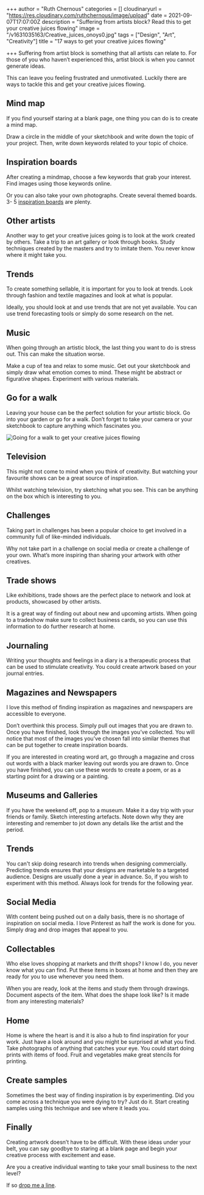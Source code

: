 +++
author = "Ruth Chernous"
categories = []
cloudinaryurl = "https://res.cloudinary.com/ruthchernous/image/upload"
date = 2021-09-07T17:07:00Z
description = "Suffering from artists block? Read this to get your creative juices flowing"
image = "/v1631035163/Creative_juices_onoys0.jpg"
tags = ["Design", "Art", "Creativity"]
title = "17 ways to get your creative juices flowing"

+++
Suffering from artist block is something that all artists can relate to. For those of you who haven’t experienced this, artist block is when you cannot generate ideas.

This can leave you feeling frustrated and unmotivated. Luckily there are ways to tackle this and get your creative juices flowing.

## **Mind map**

If you find yourself staring at a blank page, one thing you can do is to create a mind map.

Draw a circle in the middle of your sketchbook and write down the topic of your project. Then, write down keywords related to your topic of choice.

## **Inspiration boards**

After creating a mindmap, choose a few keywords that grab your interest. Find images using those keywords online.

Or you can also take your own photographs. Create several themed boards. 3- 5 [inspiration boards](https://www.creativebloq.com/graphic-design/mood-boards-812470 "Moodboards") are plenty.

## **Other artists**

Another way to get your creative juices going is to look at the work created by others. Take a trip to an art gallery or look through books. Study techniques created by the masters and try to imitate them. You never know where it might take you.

## **Trends**

To create something sellable, it is important for you to look at trends. Look through fashion and textile magazines and look at what is popular.

Ideally, you should look at and use trends that are not yet available. You can use trend forecasting tools or simply do some research on the net.

## **Music**

When going through an artistic block, the last thing you want to do is stress out. This can make the situation worse.

Make a cup of tea and relax to some music. Get out your sketchbook and simply draw what emotion comes to mind. These might be abstract or figurative shapes. Experiment with various materials.

## **Go for a walk**

Leaving your house can be the perfect solution for your artistic block. Go into your garden or go for a walk. Don’t forget to take your camera or your sketchbook to capture anything which fascinates you.

![Going for a walk to get your creative juices flowing](https://res.cloudinary.com/ruthchernous/image/upload/v1631034364/Finding_inspiration_gy5mzs.jpg "Creative juices")

## **Television**

This might not come to mind when you think of creativity. But watching your favourite shows can be a great source of inspiration.

Whilst watching television, try sketching what you see. This can be anything on the box which is interesting to you.

## **Challenges**

Taking part in challenges has been a popular choice to get involved in a community full of like-minded individuals.

Why not take part in a challenge on social media or create a challenge of your own. What’s more inspiring than sharing your artwork with other creatives.

## **Trade shows**

Like exhibitions, trade shows are the perfect place to network and look at products, showcased by other artists.

It is a great way of finding out about new and upcoming artists. When going to a tradeshow make sure to collect business cards, so you can use this information to do further research at home.

## **Journaling**

Writing your thoughts and feelings in a diary is a therapeutic process that can be used to stimulate creativity. You could create artwork based on your journal entries.

## **Magazines and Newspapers**

I love this method of finding inspiration as magazines and newspapers are accessible to everyone.

Don’t overthink this process. Simply pull out images that you are drawn to. Once you have finished, look through the images you’ve collected. You will notice that most of the images you’ve chosen fall into similar themes that can be put together to create inspiration boards.

If you are interested in creating word art, go through a magazine and cross out words with a black marker leaving out words you are drawn to. Once you have finished, you can use these words to create a poem, or as a starting point for a drawing or a painting.

## **Museums and Galleries**

If you have the weekend off, pop to a museum. Make it a day trip with your friends or family. Sketch interesting artefacts. Note down why they are interesting and remember to jot down any details like the artist and the period. 

## **Trends**

You can't skip doing research into trends when designing commercially. Predicting trends ensures that your designs are marketable to a targeted audience. Designs are usually done a year in advance. So, if you wish to experiment with this method. Always look for trends for the following year.

## **Social Media**

With content being pushed out on a daily basis, there is no shortage of inspiration on social media. I love Pinterest as half the work is done for you. Simply drag and drop images that appeal to you.

## **Collectables**

Who else loves shopping at markets and thrift shops? I know I do, you never know what you can find. Put these items in boxes at home and then they are ready for you to use whenever you need them.

When you are ready, look at the items and study them through drawings. Document aspects of the item. What does the shape look like? Is it made from any interesting materials? 

## **Home**

Home is where the heart is and it is also a hub to find inspiration for your work. Just have a look around and you might be surprised at what you find. Take photographs of anything that catches your eye. You could start doing prints with items of food. Fruit and vegetables make great stencils for printing.

## **Create samples**

Sometimes the best way of finding inspiration is by experimenting. Did you come across a technique you were dying to try? Just do it. Start creating samples using this technique and see where it leads you.

## **Finally**

Creating artwork doesn’t have to be difficult. With these ideas under your belt, you can say goodbye to staring at a blank page and begin your creative process with excitement and ease.

Are you a creative individual wanting to take your small business to the next level?

If so [drop me a line](https://www.ruthchernous.com/contact/ "Contact me").